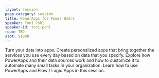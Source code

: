 ```yaml
---
layout: session
page-category: session
title: PowerApps for Power Users
speaker: Toni Pohl
speaker-id: toni-pohl
room: TBD
slot: S1000
---
```


Turn your data into apps. Create personalized apps that bring together the services you use every day based on data that you specify. Explore how PowerApps and their data sources work and how to customize it to automate many small tasks in your organization. Learn how to use PowerApps and Flow / Logic Apps in this session.